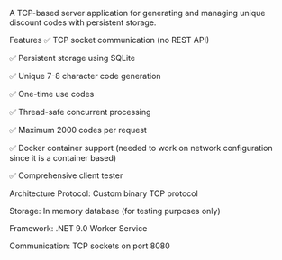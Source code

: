 A TCP-based server application for generating and managing unique discount codes with persistent storage.

Features
✅ TCP socket communication (no REST API)

✅ Persistent storage using SQLite

✅ Unique 7-8 character code generation

✅ One-time use codes

✅ Thread-safe concurrent processing

✅ Maximum 2000 codes per request

✅ Docker container support (needed to work on network configuration since it is a container based)

✅ Comprehensive client tester

Architecture
Protocol: Custom binary TCP protocol

Storage: In memory database (for testing purposes only)

Framework: .NET 9.0 Worker Service

Communication: TCP sockets on port 8080